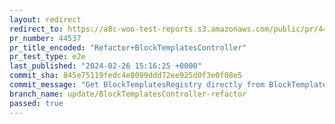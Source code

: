 ```yaml
---
layout: redirect
redirect_to: https://a8c-woo-test-reports.s3.amazonaws.com/public/pr/44537/e2e/index.html
pr_number: 44537
pr_title_encoded: "Refactor+BlockTemplatesController"
pr_test_type: e2e
last_published: "2024-02-26 15:16:25 +0000"
commit_sha: 845e75119fedc4e8099ddd72ee925d0f3e0f08e5
commit_message: "Get BlockTemplatesRegistry directly from BlockTemplateUtils to simpli…"
branch_name: update/BlockTemplatesController-refactor
passed: true
---
```

